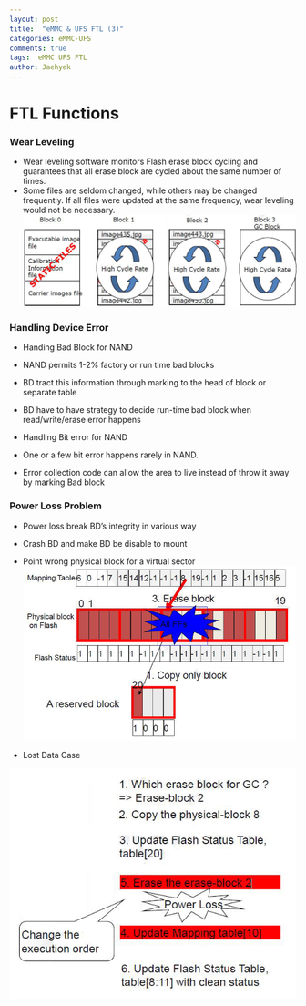 ```yaml
---
layout: post
title:  "eMMC & UFS FTL (3)"
categories: eMMC-UFS
comments: true
tags:  eMMC UFS FTL
author: Jaehyek
---
```


# FTL Functions

### Wear Leveling
- Wear leveling software monitors Flash erase block cycling and guarantees that all erase block are cycled about the same number of times.
- Some files are seldom changed, while others may be changed frequently. If all files were updated at the same frequency, wear leveling would not be necessary.
![001](/img/2016-12-07-eMMC-UFS-FTL-3/001.JPG)

### Handling Device Error
- Handing Bad Block for NAND
 - NAND permits 1-2% factory or run time bad blocks
 - BD tract this information through marking to the head of block or separate table
 - BD have to have strategy to decide run-time bad block when read/write/erase error happens
 
- Handling Bit error for NAND
 - One or a few bit error happens rarely in NAND.
 - Error collection code can allow the area to live instead of throw it away by marking Bad block

### Power Loss Problem
- Power loss break BD’s integrity in various way
 - Crash BD and make BD be disable to mount
 - Point wrong physical block for a virtual sector
![002](/img/2016-12-07-eMMC-UFS-FTL-3/002.JPG) 

- Lost Data Case

![003](/img/2016-12-07-eMMC-UFS-FTL-3/003.JPG) 

 

